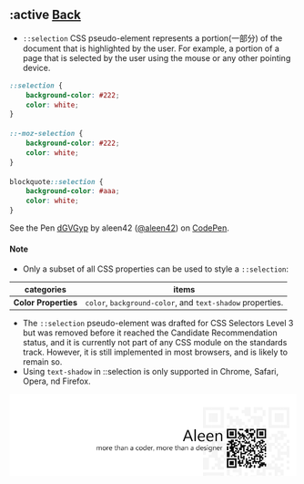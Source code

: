 ## :active [**Back**](./../pseudoClass.md)

- `::selection` CSS pseudo-element represents a portion(一部分) of the document that is highlighted by the user. For example, a portion of a page that is selected by the user using the mouse or any other pointing device.

```css
::selection {
    background-color: #222;
    color: white;
}

::-moz-selection {
    background-color: #222;
    color: white;
}

blockquote::selection {
    background-color: #aaa;
    color: white;
}
```

<p data-height="266" data-theme-id="21735" data-slug-hash="dGVGyp" data-default-tab="result" data-user="aleen42" class='codepen'>See the Pen <a href='http://codepen.io/aleen42/pen/dGVGyp/'>dGVGyp</a> by aleen42 (<a href='http://codepen.io/aleen42'>@aleen42</a>) on <a href='http://codepen.io'>CodePen</a>.</p>
<script async src="//assets.codepen.io/assets/embed/ei.js"></script>

#### Note

- Only a subset of all CSS properties can be used to style a `::selection`:

categories|items
----------|-----
**Color Properties**|`color`, `background-color`, and `text-shadow` properties.

- The `::selection` pseudo-element was drafted for CSS Selectors Level 3 but was removed before it reached the Candidate Recommendation status, and it is currently not part of any CSS module on the standards track. However, it is still implemented in most browsers, and is likely to remain so.
- Using `text-shadow` in ::selection is only supported in Chrome, Safari, Opera, nd Firefox.

<a href="http://aleen42.github.io/" target="_blank" ><img src="./../../../pic/tail.gif"></a>